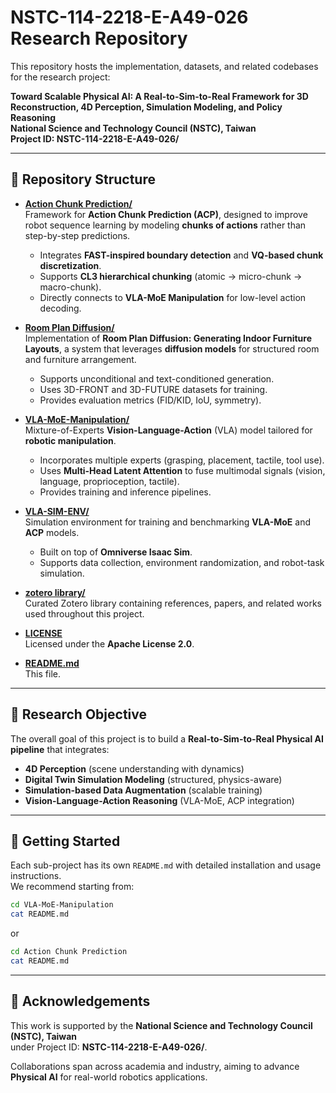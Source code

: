 # NSTC-114-2218-E-A49-026 Research Repository

This repository hosts the implementation, datasets, and related codebases for the research project:

**Toward Scalable Physical AI: A Real-to-Sim-to-Real Framework for 3D Reconstruction, 4D Perception, Simulation Modeling, and Policy Reasoning**  
**National Science and Technology Council (NSTC), Taiwan**  
**Project ID: NSTC-114-2218-E-A49-026/**

---

## 📂 Repository Structure

- [**Action Chunk Prediction/**](./Action%20Chunk%20Prediction)  
  Framework for **Action Chunk Prediction (ACP)**, designed to improve robot sequence learning by modeling **chunks of actions** rather than step-by-step predictions.  
  - Integrates **FAST-inspired boundary detection** and **VQ-based chunk discretization**.  
  - Supports **CL3 hierarchical chunking** (atomic → micro-chunk → macro-chunk).  
  - Directly connects to **VLA-MoE Manipulation** for low-level action decoding.  

- [**Room Plan Diffusion/**](./Room%20Plan%20Diffusion)  
  Implementation of **Room Plan Diffusion: Generating Indoor Furniture Layouts**, a system that leverages **diffusion models** for structured room and furniture arrangement.  
  - Supports unconditional and text-conditioned generation.  
  - Uses 3D-FRONT and 3D-FUTURE datasets for training.  
  - Provides evaluation metrics (FID/KID, IoU, symmetry).  

- [**VLA-MoE-Manipulation/**](./VLA-MoE-Manipulation)  
  Mixture-of-Experts **Vision-Language-Action** (VLA) model tailored for **robotic manipulation**.  
  - Incorporates multiple experts (grasping, placement, tactile, tool use).  
  - Uses **Multi-Head Latent Attention** to fuse multimodal signals (vision, language, proprioception, tactile).  
  - Provides training and inference pipelines.  

- [**VLA-SIM-ENV/**](./VLA-SIM-ENV)  
  Simulation environment for training and benchmarking **VLA-MoE** and **ACP** models.  
  - Built on top of **Omniverse Isaac Sim**.  
  - Supports data collection, environment randomization, and robot-task simulation.  

- [**zotero library/**](./zotero%20library)  
  Curated Zotero library containing references, papers, and related works used throughout this project.  

- **[LICENSE](./LICENSE)**  
  Licensed under the **Apache License 2.0**.  

- **[README.md](./README.md)**  
  This file.   

---

## 🎯 Research Objective

The overall goal of this project is to build a **Real-to-Sim-to-Real Physical AI pipeline** that integrates:  
- **4D Perception** (scene understanding with dynamics)  
- **Digital Twin Simulation Modeling** (structured, physics-aware)  
- **Simulation-based Data Augmentation** (scalable training)  
- **Vision-Language-Action Reasoning** (VLA-MoE, ACP integration)  

---

## 🚀 Getting Started

Each sub-project has its own `README.md` with detailed installation and usage instructions.  
We recommend starting from:

```bash
cd VLA-MoE-Manipulation
cat README.md
```

or

```bash
cd Action Chunk Prediction
cat README.md
```

---

## 🪪 Acknowledgements

This work is supported by the **National Science and Technology Council (NSTC), Taiwan**  
under Project ID: **NSTC-114-2218-E-A49-026/**.  

Collaborations span across academia and industry, aiming to advance **Physical AI** for real-world robotics applications.  
